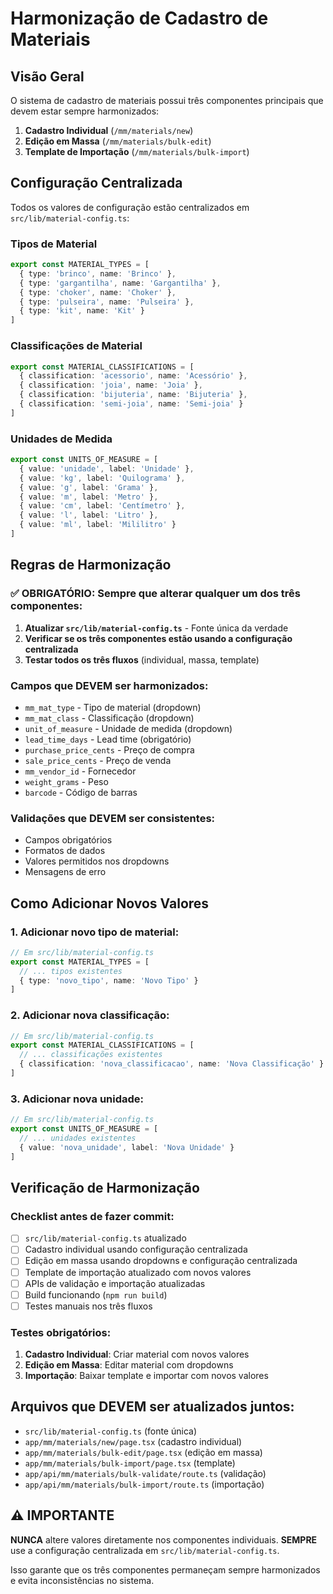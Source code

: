 # Harmonização de Cadastro de Materiais

## Visão Geral

O sistema de cadastro de materiais possui três componentes principais que devem estar sempre harmonizados:

1. **Cadastro Individual** (`/mm/materials/new`)
2. **Edição em Massa** (`/mm/materials/bulk-edit`)
3. **Template de Importação** (`/mm/materials/bulk-import`)

## Configuração Centralizada

Todos os valores de configuração estão centralizados em `src/lib/material-config.ts`:

### Tipos de Material
```typescript
export const MATERIAL_TYPES = [
  { type: 'brinco', name: 'Brinco' },
  { type: 'gargantilha', name: 'Gargantilha' },
  { type: 'choker', name: 'Choker' },
  { type: 'pulseira', name: 'Pulseira' },
  { type: 'kit', name: 'Kit' }
]
```

### Classificações de Material
```typescript
export const MATERIAL_CLASSIFICATIONS = [
  { classification: 'acessorio', name: 'Acessório' },
  { classification: 'joia', name: 'Joia' },
  { classification: 'bijuteria', name: 'Bijuteria' },
  { classification: 'semi-joia', name: 'Semi-joia' }
]
```

### Unidades de Medida
```typescript
export const UNITS_OF_MEASURE = [
  { value: 'unidade', label: 'Unidade' },
  { value: 'kg', label: 'Quilograma' },
  { value: 'g', label: 'Grama' },
  { value: 'm', label: 'Metro' },
  { value: 'cm', label: 'Centímetro' },
  { value: 'l', label: 'Litro' },
  { value: 'ml', label: 'Mililitro' }
]
```

## Regras de Harmonização

### ✅ OBRIGATÓRIO: Sempre que alterar qualquer um dos três componentes:

1. **Atualizar `src/lib/material-config.ts`** - Fonte única da verdade
2. **Verificar se os três componentes estão usando a configuração centralizada**
3. **Testar todos os três fluxos** (individual, massa, template)

### Campos que DEVEM ser harmonizados:

- `mm_mat_type` - Tipo de material (dropdown)
- `mm_mat_class` - Classificação (dropdown)
- `unit_of_measure` - Unidade de medida (dropdown)
- `lead_time_days` - Lead time (obrigatório)
- `purchase_price_cents` - Preço de compra
- `sale_price_cents` - Preço de venda
- `mm_vendor_id` - Fornecedor
- `weight_grams` - Peso
- `barcode` - Código de barras

### Validações que DEVEM ser consistentes:

- Campos obrigatórios
- Formatos de dados
- Valores permitidos nos dropdowns
- Mensagens de erro

## Como Adicionar Novos Valores

### 1. Adicionar novo tipo de material:
```typescript
// Em src/lib/material-config.ts
export const MATERIAL_TYPES = [
  // ... tipos existentes
  { type: 'novo_tipo', name: 'Novo Tipo' }
]
```

### 2. Adicionar nova classificação:
```typescript
// Em src/lib/material-config.ts
export const MATERIAL_CLASSIFICATIONS = [
  // ... classificações existentes
  { classification: 'nova_classificacao', name: 'Nova Classificação' }
]
```

### 3. Adicionar nova unidade:
```typescript
// Em src/lib/material-config.ts
export const UNITS_OF_MEASURE = [
  // ... unidades existentes
  { value: 'nova_unidade', label: 'Nova Unidade' }
]
```

## Verificação de Harmonização

### Checklist antes de fazer commit:

- [ ] `src/lib/material-config.ts` atualizado
- [ ] Cadastro individual usando configuração centralizada
- [ ] Edição em massa usando dropdowns e configuração centralizada
- [ ] Template de importação atualizado com novos valores
- [ ] APIs de validação e importação atualizadas
- [ ] Build funcionando (`npm run build`)
- [ ] Testes manuais nos três fluxos

### Testes obrigatórios:

1. **Cadastro Individual**: Criar material com novos valores
2. **Edição em Massa**: Editar material com dropdowns
3. **Importação**: Baixar template e importar com novos valores

## Arquivos que DEVEM ser atualizados juntos:

- `src/lib/material-config.ts` (fonte única)
- `app/mm/materials/new/page.tsx` (cadastro individual)
- `app/mm/materials/bulk-edit/page.tsx` (edição em massa)
- `app/mm/materials/bulk-import/page.tsx` (template)
- `app/api/mm/materials/bulk-validate/route.ts` (validação)
- `app/api/mm/materials/bulk-import/route.ts` (importação)

## ⚠️ IMPORTANTE

**NUNCA** altere valores diretamente nos componentes individuais. 
**SEMPRE** use a configuração centralizada em `src/lib/material-config.ts`.

Isso garante que os três componentes permaneçam sempre harmonizados e evita inconsistências no sistema.
